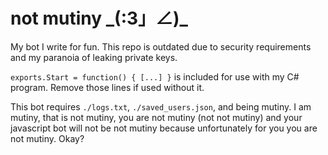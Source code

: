 # not mutiny    \_(:3」∠)\_
My bot I write for fun. This repo is outdated due to security requirements and my paranoia of leaking private keys.

`exports.Start = function() { [...] }` is included for use with my C# program. Remove those lines if used without it. 

This bot requires `./logs.txt`, `./saved_users.json`, and being mutiny. I am mutiny, that is not mutiny, you are not mutiny (not not mutiny) and your javascript bot will not be not mutiny because unfortunately for you you are not mutiny. Okay?
